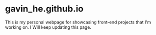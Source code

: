 # gavin_he.github.io

This is my personal webpage for showcasing front-end projects that I'm working on.
I Will keep updating this page.